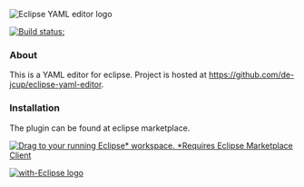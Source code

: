 ![Eclipse YAML editor logo](https://github.com/de-jcup/eclipse-yaml-editor/raw/master/yamleditor-plugin/icons/yaml-editor-logo.png "Eclipse YAML editor")

[![Build status:](https://travis-ci.org/de-jcup/eclipse-yaml-editor.svg?branch=master)](https://travis-ci.org/de-jcup/eclipse-yaml-editor)

### About
This is a YAML editor for eclipse. Project is hosted at https://github.com/de-jcup/eclipse-yaml-editor.

### Installation
The plugin can be found at eclipse marketplace.

[![Drag to your running Eclipse* workspace. *Requires Eclipse Marketplace Client](https://marketplace.eclipse.org/sites/all/themes/solstice/public/images/marketplace/btn-install.png)](http://marketplace.eclipse.org/marketplace-client-intro?mpc_install=4101183 "Drag to your running Eclipse* workspace. *Requires Eclipse Marketplace Client")

<a href="http://with-eclipse.github.io/" target="_blank">
<img alt="with-Eclipse logo" src="http://with-eclipse.github.io/with-eclipse-0.jpg" />
</a>
